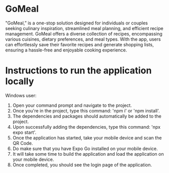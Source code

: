 # GoMeal

"GoMeal,” is a one-stop solution designed for individuals or couples seeking culinary inspiration, streamlined meal planning, and efficient recipe management. GoMeal offers a diverse collection of recipes, encompassing various cuisines, dietary preferences, and meal types. With the app, users can effortlessly save their favorite recipes and generate shopping lists, ensuring a hassle-free and enjoyable cooking experience.


# Instructions to run the application locally

Windows user:
1) Open your command prompt and navigate to the project.
2) Once you're in the project, type this command: 'npm i' or 'npm install'.
3) The dependencies and packages should automatically be added to the project.
4) Upon successfully adding the dependencies, type this command: 'npx expo start'.
5) Once the application has started, take your mobile device and scan the QR Code.
6) Do make sure that you have Expo Go installed on your mobile device.
7) It will take some time to build the application and load the application on your mobile device.
8) Once completed, you should see the login page of the application.

